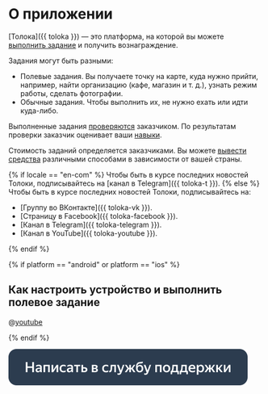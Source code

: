 # О приложении 

[Толока]({{ toloka }}) — это платформа, на которой вы можете [выполнить задание](tasks.md) и получить вознаграждение.

Задания могут быть разными:

- Полевые задания. Вы получаете точку на карте, куда нужно прийти, например, найти организацию (кафе, магазин и т. д.), узнать режим работы, сделать фотографии.
- Обычные задания. Чтобы выполнить их, не нужно ехать или идти куда-либо.
    
Выполненные задания [проверяются](priemka.md) заказчиком. По результатам проверки заказчик оценивает ваши [навыки](skills.md).

Стоимость заданий определяется заказчиками. Вы можете [вывести средства](pay/about.md) различными способами в зависимости от вашей страны.

{% if locale == "en-com" %} Чтобы быть в курсе последних новостей Толоки, подписывайтесь на [канал в Telegram]({{ toloka-t }}).
{% else %}
Чтобы быть в курсе последних новостей Толоки, подписывайтесь на:
* [Группу во ВКонтакте]({{ toloka-vk }}).
* [Страницу в Facebook]({{ toloka-facebook }}).
* [Канал в Telegram]({{ toloka-telegram }}).
* [Канал в YouTube]({{ toloka-youtube }}).

{% endif %}

{% if platform == "android" or platform == "ios" %}

## Как настроить устройство и выполнить полевое задание

@[youtube](a1uqOTztw4o)

{% endif %}

[![](images/buttons/contact-support.svg)](troubleshooting/troubleshooting.md#not_working_properly)

